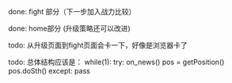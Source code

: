 done: fight 部分（下一步加入战力比较）

done: home部分 (升级策略还可以改进)

todo: 从升级页面到fight页面会卡一下，好像是浏览器卡了

todo:
总体结构应该是：
while(1):
    try:
        on_news()
        pos = getPosition()
        pos.doSth()
    except:
        pass